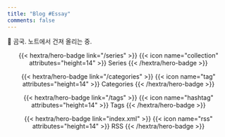 ```yaml
---
title: "Blog #Essay"
comments: false
---
```


<p class="hx-mb-12 hx-text-center hx-text-lg hx-text-gray-500 dark:hx-text-gray-400">
🚧 곰국. 노트에서 건져 올리는 중.
</p>

<!--more-->

<div class="c4w-badges" style="text-align: center; margin-top: 1em;">

<!-- {{< hextra/hero-badge link="https://emacs.ch/@junghanacs" >}} -->
<!--   {{< icon name="mastodon" attributes="height=14" >}} -->
<!--   <span>Mastodon</span> -->
<!-- {{< /hextra/hero-badge >}} -->

<!-- {{< hextra/hero-badge link="https://twitter.com/junghanacs" >}} -->
<!--   {{< icon name="x-twitter" attributes="height=14" >}} -->
<!--   <span>Twitter</span> -->
<!-- {{< /hextra/hero-badge >}} -->

<!-- {{< hextra/hero-badge link="https://www.linkedin.com/in/junghanacs/" >}} -->
<!--   {{< icon name="linkedin" attributes="height=14" >}} -->
<!--   <span>LinkedIn</span> -->
<!-- {{< /hextra/hero-badge >}} -->

{{< hextra/hero-badge link="/series" >}}
  {{< icon name="collection" attributes="height=14" >}}
  <span>Series</span>
{{< /hextra/hero-badge >}}

{{< hextra/hero-badge link="/categories" >}}
  {{< icon name="tag" attributes="height=14" >}}
  <span>Categories</span>
{{< /hextra/hero-badge >}}

{{< hextra/hero-badge link="/tags" >}}
  {{< icon name="hashtag" attributes="height=14" >}}
  <span>Tags</span>
{{< /hextra/hero-badge >}}

{{< hextra/hero-badge link="index.xml" >}}
  {{< icon name="rss" attributes="height=14" >}}
  <span>RSS</span>
{{< /hextra/hero-badge >}}

</div>
